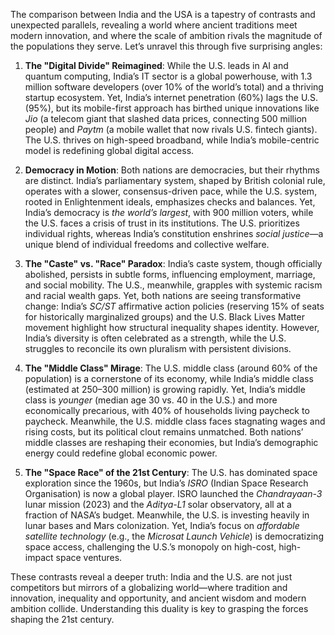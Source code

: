 The comparison between India and the USA is a tapestry of contrasts and unexpected parallels, revealing a world where ancient traditions meet modern innovation, and where the scale of ambition rivals the magnitude of the populations they serve. Let’s unravel this through five surprising angles:  

1. **The "Digital Divide" Reimagined**: While the U.S. leads in AI and quantum computing, India’s IT sector is a global powerhouse, with 1.3 million software developers (over 10% of the world’s total) and a thriving startup ecosystem. Yet, India’s internet penetration (60%) lags the U.S. (95%), but its mobile-first approach has birthed unique innovations like *Jio* (a telecom giant that slashed data prices, connecting 500 million people) and *Paytm* (a mobile wallet that now rivals U.S. fintech giants). The U.S. thrives on high-speed broadband, while India’s mobile-centric model is redefining global digital access.  

2. **Democracy in Motion**: Both nations are democracies, but their rhythms are distinct. India’s parliamentary system, shaped by British colonial rule, operates with a slower, consensus-driven pace, while the U.S. system, rooted in Enlightenment ideals, emphasizes checks and balances. Yet, India’s democracy is *the world’s largest*, with 900 million voters, while the U.S. faces a crisis of trust in its institutions. The U.S. prioritizes individual rights, whereas India’s constitution enshrines *social justice*—a unique blend of individual freedoms and collective welfare.  

3. **The "Caste" vs. "Race" Paradox**: India’s caste system, though officially abolished, persists in subtle forms, influencing employment, marriage, and social mobility. The U.S., meanwhile, grapples with systemic racism and racial wealth gaps. Yet, both nations are seeing transformative change: India’s *SC/ST* affirmative action policies (reserving 15% of seats for historically marginalized groups) and the U.S. Black Lives Matter movement highlight how structural inequality shapes identity. However, India’s diversity is often celebrated as a strength, while the U.S. struggles to reconcile its own pluralism with persistent divisions.  

4. **The "Middle Class" Mirage**: The U.S. middle class (around 60% of the population) is a cornerstone of its economy, while India’s middle class (estimated at 250–300 million) is growing rapidly. Yet, India’s middle class is *younger* (median age 30 vs. 40 in the U.S.) and more economically precarious, with 40% of households living paycheck to paycheck. Meanwhile, the U.S. middle class faces stagnating wages and rising costs, but its political clout remains unmatched. Both nations’ middle classes are reshaping their economies, but India’s demographic energy could redefine global economic power.  

5. **The "Space Race" of the 21st Century**: The U.S. has dominated space exploration since the 1960s, but India’s *ISRO* (Indian Space Research Organisation) is now a global player. ISRO launched the *Chandrayaan-3* lunar mission (2023) and the *Aditya-L1* solar observatory, all at a fraction of NASA’s budget. Meanwhile, the U.S. is investing heavily in lunar bases and Mars colonization. Yet, India’s focus on *affordable satellite technology* (e.g., the *Microsat Launch Vehicle*) is democratizing space access, challenging the U.S.’s monopoly on high-cost, high-impact space ventures.  

These contrasts reveal a deeper truth: India and the U.S. are not just competitors but mirrors of a globalizing world—where tradition and innovation, inequality and opportunity, and ancient wisdom and modern ambition collide. Understanding this duality is key to grasping the forces shaping the 21st century.